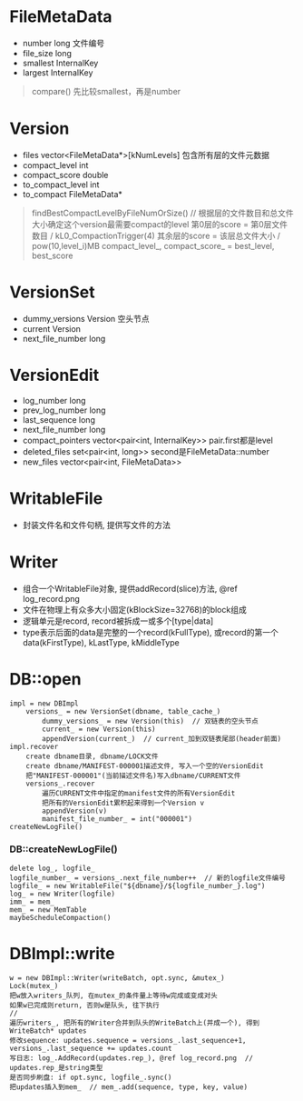 # FileMetaData
- number     long         文件编号
- file_size  long
- smallest   InternalKey
- largest    InternalKey
> compare()  先比较smallest，再是number

# Version
- files             vector<FileMetaData*>[kNumLevels]  包含所有层的文件元数据
- compact_level     int
- compact_score     double
- to_compact_level  int
- to_compact        FileMetaData*
> findBestCompactLevelByFileNumOrSize()
    // 根据层的文件数目和总文件大小确定这个version最需要compact的level
    第0层的score = 第0层文件数目 / kL0_CompactionTrigger(4)
    其余层的score = 该层总文件大小 / pow(10,level_i)MB
    compact_level_, compact_score_ = best_level, best_score

# VersionSet
- dummy_versions    Version  空头节点
- current           Version
- next_file_number  long

# VersionEdit
- log_number        long
- prev_log_number   long
- last_sequence     long
- next_file_number  long
- compact_pointers  vector<pair<int, InternalKey>>   pair.first都是level
- deleted_files     set<pair<int, long>>             second是FileMetaData::number
- new_files         vector<pair<int, FileMetaData>>

# WritableFile
- 封装文件名和文件句柄, 提供写文件的方法

# Writer
- 组合一个WritableFile对象, 提供addRecord(slice)方法, @ref log_record.png
- 文件在物理上有众多大小固定(kBlockSize=32768)的block组成
- 逻辑单元是record, record被拆成一或多个[type|data]
- type表示后面的data是完整的一个record(kFullType), 或record的第一个data(kFirstType), kLastType, kMiddleType

# DB::open
    impl = new DBImpl
        versions_ = new VersionSet(dbname, table_cache_)
            dummy_versions_ = new Version(this)  // 双链表的空头节点
            current_ = new Version(this)
            appendVersion(current_)  // current_加到双链表尾部(header前面)
    impl.recover
        create dbname目录, dbname/LOCK文件
        create dbname/MANIFEST-000001描述文件, 写入一个空的VersionEdit
        把"MANIFEST-000001"(当前描述文件名)写入dbname/CURRENT文件
        versions_.recover
            遍历CURRENT文件中指定的manifest文件的所有VersionEdit
            把所有的VersionEdit累积起来得到一个Version v
            appendVersion(v)
            manifest_file_number_ = int("000001")
    createNewLogFile()

### DB::createNewLogFile()
    delete log_, logfile_
    logfile_number_ = versions_.next_file_number++  // 新的logfile文件编号
    logfile_ = new WritableFile("${dbname}/${logfile_number_}.log")
    log_ = new Writer(logfile)
    imm_ = mem_
    mem_ = new MemTable
    maybeScheduleCompaction()

# DBImpl::write
    w = new DBImpl::Writer(writeBatch, opt.sync, &mutex_)
    Lock(mutex_)
    把w放入writers_队列, 在mutex_的条件量上等待w完成或变成对头
    如果w已完成则return, 否则w是队头, 往下执行
    //
    遍历writers_, 把所有的Writer合并到队头的WriteBatch上(并成一个), 得到WriteBatch* updates
    修改sequence: updates.sequence = versions_.last_sequence+1, versions_.last_sequence += updates.count
    写日志: log_.AddRecord(updates.rep_), @ref log_record.png  // updates.rep_是string类型
    是否同步刷盘: if opt.sync, logfile_.sync()
    把updates插入到mem_  // mem_.add(sequence, type, key, value)